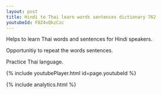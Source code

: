 ```yaml
---
layout: post
title: Hindi to Thai learn words sentences dictionary 762 
youtubeId: FOZ4vQkzCzc
---
```

 
 
Helps to learn Thai words and sentences for Hindi speakers.

Opportunitiy to repeat the words sentences. 

Practice Thai language. 
 
{% include youtubePlayer.html id=page.youtubeId %}
 
 
{% include analytics.html %}